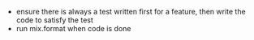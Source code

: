 - ensure there is always a test written first for a feature, then write the code to satisfy the test
- run mix.format when code is done